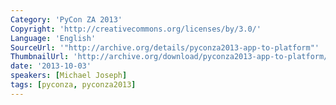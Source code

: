 ```yaml
---
Category: 'PyCon ZA 2013'
Copyright: 'http://creativecommons.org/licenses/by/3.0/'
Language: 'English'
SourceUrl: '"http://archive.org/details/pyconza2013-app-to-platform"'
ThumbnailUrl: 'http://archive.org/download/pyconza2013-app-to-platform/pyconza2013-app-to-platform.thumbs/pyconza2013-app-to-platform_001770.jpg'
date: '2013-10-03'
speakers: [Michael Joseph]
tags: [pyconza, pyconza2013]
---
```


